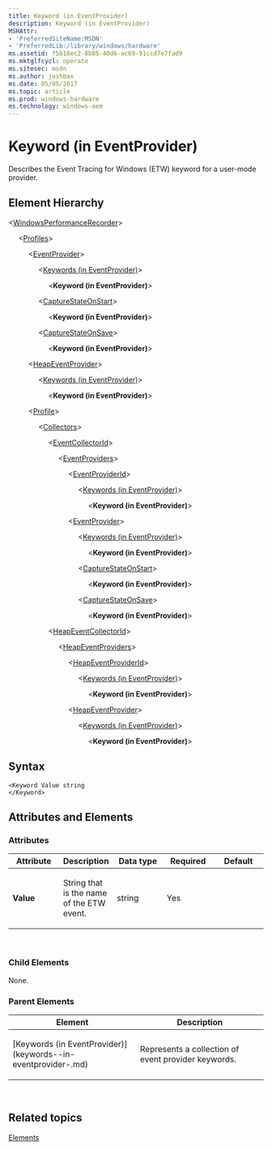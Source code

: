 ```yaml
---
title: Keyword (in EventProvider)
description: Keyword (in EventProvider)
MSHAttr:
- 'PreferredSiteName:MSDN'
- 'PreferredLib:/library/windows/hardware'
ms.assetid: f5b18ec2-8b85-40d6-ac69-91ccd7e7fad9
ms.mktglfcycl: operate
ms.sitesec: msdn
ms.author: joshbax
ms.date: 05/05/2017
ms.topic: article
ms.prod: windows-hardware
ms.technology: windows-oem
---
```


# Keyword (in EventProvider)


Describes the Event Tracing for Windows (ETW) keyword for a user-mode provider.

## Element Hierarchy


&lt;[WindowsPerformanceRecorder](windowsperformancerecorder.md)&gt;

     &lt;[Profiles](profiles.md)&gt;

          &lt;[EventProvider](eventprovider.md)&gt;

               &lt;[Keywords (in EventProvider)](keywords--in-eventprovider-.md)&gt;

                    &lt;**Keyword (in EventProvider)**&gt;

               &lt;[CaptureStateOnStart](capturestateonstart.md)&gt;

                    &lt;**Keyword (in EventProvider)**&gt;

               &lt;[CaptureStateOnSave](capturestateonsave.md)&gt;

                    &lt;**Keyword (in EventProvider)**&gt;

          &lt;[HeapEventProvider](heapeventprovider.md)&gt;

               &lt;[Keywords (in EventProvider)](keywords--in-eventprovider-.md)&gt;

                    &lt;**Keyword (in EventProvider)**&gt;

          &lt;[Profile](profile-wpr.md)&gt;

               &lt;[Collectors](collectors.md)&gt;

                    &lt;[EventCollectorId](eventcollectorid.md)&gt;

                         &lt;[EventProviders](eventproviders.md)&gt;

                              &lt;[EventProviderId](eventproviderid.md)&gt;

                                   &lt;[Keywords (in EventProvider)](keywords--in-eventprovider-.md)&gt;

                                        &lt;**Keyword (in EventProvider)**&gt;

                              &lt;[EventProvider](eventprovider.md)&gt;

                                   &lt;[Keywords (in EventProvider)](keywords--in-eventprovider-.md)&gt;

                                        &lt;**Keyword (in EventProvider)**&gt;

                                   &lt;[CaptureStateOnStart](capturestateonstart.md)&gt;

                                        &lt;**Keyword (in EventProvider)**&gt;

                                   &lt;[CaptureStateOnSave](capturestateonsave.md)&gt;

                                        &lt;**Keyword (in EventProvider)**&gt;

                    &lt;[HeapEventCollectorId](heapeventcollectorid.md)&gt;

                         &lt;[HeapEventProviders](heapeventproviders.md)&gt;

                              &lt;[HeapEventProviderId](heapeventproviderid.md)&gt;

                                   &lt;[Keywords (in EventProvider)](keywords--in-eventprovider-.md)&gt;

                                        &lt;**Keyword (in EventProvider)**&gt;

                              &lt;[HeapEventProvider](heapeventprovider.md)&gt;

                                   &lt;[Keywords (in EventProvider)](keywords--in-eventprovider-.md)&gt;

                                        &lt;**Keyword (in EventProvider)**&gt;

## Syntax


```
<Keyword Value string
</Keyword>
```

## Attributes and Elements


### Attributes

<table>
<colgroup>
<col width="20%" />
<col width="20%" />
<col width="20%" />
<col width="20%" />
<col width="20%" />
</colgroup>
<thead>
<tr class="header">
<th>Attribute</th>
<th>Description</th>
<th>Data type</th>
<th>Required</th>
<th>Default</th>
</tr>
</thead>
<tbody>
<tr class="odd">
<td><p><strong>Value</strong></p></td>
<td><p>String that is the name of the ETW event.</p></td>
<td><p>string</p></td>
<td><p>Yes</p></td>
<td><p></p></td>
</tr>
</tbody>
</table>

 

### Child Elements

None.

### Parent Elements

<table>
<colgroup>
<col width="50%" />
<col width="50%" />
</colgroup>
<thead>
<tr class="header">
<th>Element</th>
<th>Description</th>
</tr>
</thead>
<tbody>
<tr class="odd">
<td><p>[Keywords (in EventProvider)](keywords--in-eventprovider-.md)</p></td>
<td><p>Represents a collection of event provider keywords.</p></td>
</tr>
</tbody>
</table>

 

## Related topics


[Elements](elements.md)

 

 







